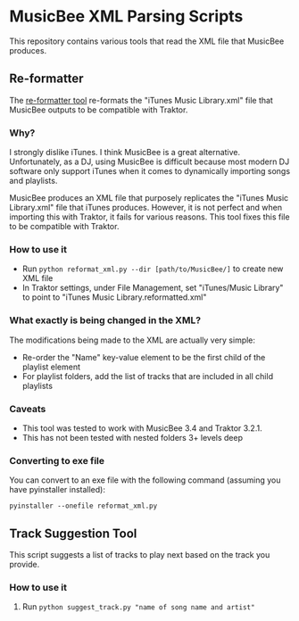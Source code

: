 # MusicBee XML Parsing Scripts
This repository contains various tools that read the XML file that MusicBee produces.

## Re-formatter
The [re-formatter tool](https://github.com/jpecht/musicbee-xml-scripts/tree/master/reformat-xml) re-formats the "iTunes Music Library.xml" file that MusicBee outputs to be compatible with Traktor.

### Why?
I strongly dislike iTunes. I think MusicBee is a great alternative. Unfortunately, as a DJ, using MusicBee is difficult because most modern DJ software only support iTunes when it comes to dynamically importing songs and playlists.

MusicBee produces an XML file that purposely replicates the "iTunes Music Library.xml" file that iTunes produces. However, it is not perfect and when importing this with Traktor, it fails for various reasons. This tool fixes this file to be compatible with Traktor.

### How to use it
- Run `python reformat_xml.py --dir [path/to/MusicBee/]` to create new XML file
- In Traktor settings, under File Management, set "iTunes/Music Library" to point to "iTunes Music Library.reformatted.xml"

### What exactly is being changed in the XML?
The modifications being made to the XML are actually very simple:
- Re-order the "Name" key-value element to be the first child of the playlist element
- For playlist folders, add the list of tracks that are included in all child playlists

### Caveats
- This tool was tested to work with MusicBee 3.4 and Traktor 3.2.1.
- This has not been tested with nested folders 3+ levels deep

### Converting to exe file
You can convert to an exe file with the following command (assuming you have pyinstaller installed):
```
pyinstaller --onefile reformat_xml.py
```

## Track Suggestion Tool
This script suggests a list of tracks to play next based on the track you provide.

### How to use it
1. Run `python suggest_track.py "name of song name and artist"`

